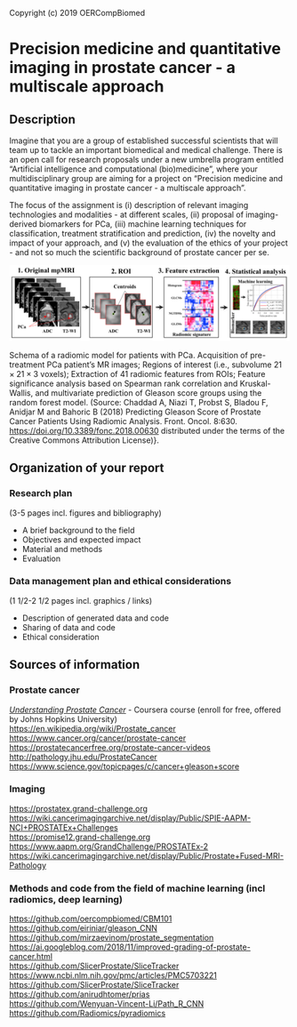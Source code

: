 Copyright (c) 2019 OERCompBiomed

# Precision medicine and quantitative imaging in prostate cancer - a multiscale approach




## Description
Imagine that you are a group of established successful scientists that will team up to tackle an important biomedical and medical challenge. There is an open call for research proposals under a new umbrella program entitled “Artificial intelligence and computational (bio)medicine”, where your multidisciplinary group are aiming for a project on “Precision medicine and quantitative imaging in prostate cancer - a multiscale approach”.

The focus of the assignment is (i) description of relevant imaging technologies and modalities - at different scales, (ii) proposal of imaging-derived biomarkers for PCa, (iii) machine learning techniques for classification, treatment stratification and prediction, (iv) the novelty and impact of your approach, and (v) the evaluation of the ethics of your project - and not so much the scientific background of prostate cancer per se.



![Radiomics image](./latex/chaddad_etal_2018_fig1.png)



Schema of a radiomic model for patients with PCa. Acquisition of pre-treatment PCa patient’s MR images; Regions of interest (i.e., subvolume $21 \times 21 \times 3$ voxels); Extraction of 41 radiomic features from ROIs; Feature significance analysis based on Spearman rank correlation and Kruskal-Wallis, and multivariate
prediction of Gleason score groups using the random forest model. (Source: Chaddad A, Niazi T, Probst S, Bladou F, Anidjar M and Bahoric B (2018) Predicting Gleason Score of
Prostate Cancer Patients Using Radiomic Analysis.
Front. Oncol. 8:630. https://doi.org/10.3389/fonc.2018.00630 distributed under the terms of the Creative Commons Attribution License)}.


## Organization of your report

### Research plan 
(3-5 pages incl. figures and bibliography)
 - A brief background to the field
 - Objectives and expected impact
 - Material and methods
 - Evaluation

### Data management plan and ethical considerations 
(1 1/2-2 1/2 pages incl. graphics / links)
 - Description of generated data and code
 - Sharing of data and code
 - Ethical consideration


## Sources of information

### Prostate cancer

[_Understanding Prostate Cancer_](https://www.coursera.org/learn/prostate-cancer) - Coursera course (enroll for free, offered by Johns Hopkins University)<br>
https://en.wikipedia.org/wiki/Prostate_cancer <br>
https://www.cancer.org/cancer/prostate-cancer <br>
https://prostatecancerfree.org/prostate-cancer-videos <br>
http://pathology.jhu.edu/ProstateCancer <br>
https://www.science.gov/topicpages/c/cancer+gleason+score <br>


### Imaging

https://prostatex.grand-challenge.org <br>
https://wiki.cancerimagingarchive.net/display/Public/SPIE-AAPM-NCI+PROSTATEx+Challenges <br>
https://promise12.grand-challenge.org <br>
https://www.aapm.org/GrandChallenge/PROSTATEx-2 <br>
https://wiki.cancerimagingarchive.net/display/Public/Prostate+Fused-MRI-Pathology <br>



###  Methods and code from the field of machine learning (incl radiomics, deep learning)

https://github.com/oercompbiomed/CBM101 <br>
https://github.com/eiriniar/gleason_CNN <br>
https://github.com/mirzaevinom/prostate_segmentation <br>
https://ai.googleblog.com/2018/11/improved-grading-of-prostate-cancer.html <br>
https://github.com/SlicerProstate/SliceTracker <br>
https://www.ncbi.nlm.nih.gov/pmc/articles/PMC5703221 <br>
https://github.com/SlicerProstate/SliceTracker <br>
https://github.com/anirudhtomer/prias <br>
https://github.com/Wenyuan-Vincent-Li/Path_R_CNN <br>
https://github.com/Radiomics/pyradiomics <br>




